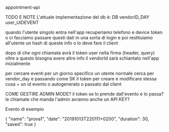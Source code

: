 appointment-api


TODO E NOTE
L'attuale implementazione del db è: 
DB
vendorID_DAY     user_UIDEVENT

quando l'utente singolo entra nell'app recuperiamo telefono e device token
o ci facciamo passare questi dati in una sorta di login e poi restituiamo all'utente un hash di queste info
o lo deve fare il client

dopo di che ogni chiamata avrà il token user nella firma (header, query) oltre a questo bisogna avere altre info
il vendorId sarà schiantato nell'app inizialmente

per cercare eventi per un giorno specifico un utente normale cerca per vendor_day e passando come SK il token
per creare e modificare stessa cosa + un id evento o autogenerato o passato dal client

COME GESTIRE ADMIN MODE? il token se lo prende dall'evento e lo passa? le chiamate che manda l'admin avranno anche un API KEY?


Evento di esempio

{
    "name": "prova1",
    "date": "20191013T220111+0200",
    "duration": 30,
    "saved": true
}